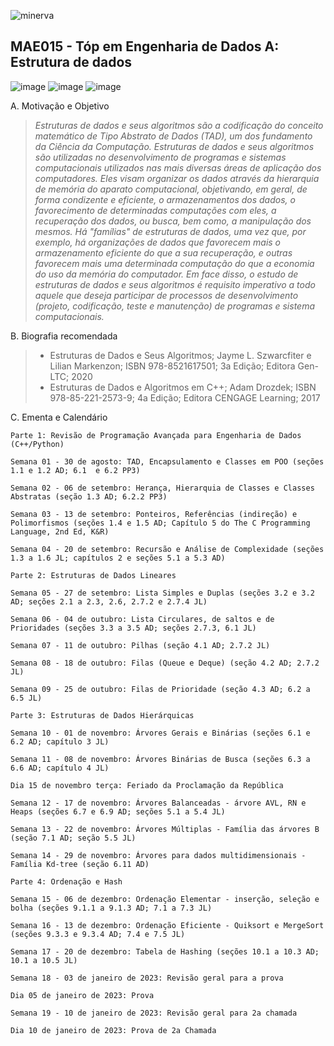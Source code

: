 ![minerva](https://ufrj.br/wp-content/uploads/2022/01/marca-ufrj-horizontal-completa-positiva.png)

## MAE015 - Tóp em Engenharia de Dados A: Estrutura de dados

![image](https://img.shields.io/badge/C-00599C?style=for-the-badge&logo=c&logoColor=white)
![image](https://img.shields.io/badge/C%2B%2B-00599C?style=for-the-badge&logo=c%2B%2B&logoColor=white)
![image](https://img.shields.io/badge/Python-3776AB?style=for-the-badge&logo=python&logoColor=white)

A. Motivação e Objetivo
 > *Estruturas de dados e seus algoritmos são a codificação do conceito matemático de Tipo Abstrato de Dados (TAD),
  um dos fundamento da Ciência da Computação. Estruturas de dados e seus algoritmos são utilizadas no desenvolvimento de programas e sistemas computacionais
  utilizados nas mais diversas áreas de aplicação dos computadores. Eles visam organizar os dados através da hierarquia de memória do aparato computacional,
  objetivando, em geral, de forma condizente e eficiente, o armazenamentos dos dados, o favorecimento de determinadas computações com eles, a recuperação dos dados,
  ou busca, bem como, a manipulação dos mesmos. Há "famílias" de estruturas de dados, uma vez que, por exemplo, há organizações de dados que favorecem mais o armazenamento
  eficiente do que a sua recuperação, e outras favorecem mais uma determinada computação do que a economia do uso da memória do computador.
  Em face disso, o estudo de estruturas de dados e seus algoritmos é requisito imperativo a todo aquele que deseja participar de processos de desenvolvimento (projeto, codificação, teste e manutenção)
  de programas e sistema computacionais.*
  
B. Biografia recomendada
  > - Estruturas de Dados e Seus Algoritmos; Jayme L. Szwarcfiter e Lilian Markenzon; ISBN 978-8521617501; 3a Edição; Editora Gen-LTC; 2020
  > - Estruturas de Dados e Algoritmos em C++; Adam Drozdek; ISBN 978-85-221-2573-9; 4a Edição; Editora CENGAGE Learning; 2017
 
C. Ementa e Calendário

    Parte 1: Revisão de Programação Avançada para Engenharia de Dados (C++/Python)
    
    Semana 01 - 30 de agosto: TAD, Encapsulamento e Classes em POO (seções 1.1 e 1.2 AD; 6.1  e 6.2 PP3)

    Semana 02 - 06 de setembro: Herança, Hierarquia de Classes e Classes Abstratas (seção 1.3 AD; 6.2.2 PP3)

    Semana 03 - 13 de setembro: Ponteiros, Referências (indireção) e Polimorfismos (seções 1.4 e 1.5 AD; Capítulo 5 do The C Programming Language, 2nd Ed, K&R)

    Semana 04 - 20 de setembro: Recursão e Análise de Complexidade (seções 1.3 a 1.6 JL; capítulos 2 e seções 5.1 a 5.3 AD)

    Parte 2: Estruturas de Dados Lineares
    
    Semana 05 - 27 de setembro: Lista Simples e Duplas (seções 3.2 e 3.2 AD; seções 2.1 a 2.3, 2.6, 2.7.2 e 2.7.4 JL)

    Semana 06 - 04 de outubro: Lista Circulares, de saltos e de Prioridades (seções 3.3 a 3.5 AD; seções 2.7.3, 6.1 JL)

    Semana 07 - 11 de outubro: Pilhas (seção 4.1 AD; 2.7.2 JL)

    Semana 08 - 18 de outubro: Filas (Queue e Deque) (seção 4.2 AD; 2.7.2 JL)

    Semana 09 - 25 de outubro: Filas de Prioridade (seção 4.3 AD; 6.2 a 6.5 JL)
    
    Parte 3: Estruturas de Dados Hierárquicas
    
    Semana 10 - 01 de novembro: Árvores Gerais e Binárias (seções 6.1 e 6.2 AD; capítulo 3 JL)

    Semana 11 - 08 de novembro: Árvores Binárias de Busca (seções 6.3 a 6.6 AD; capítulo 4 JL)

    Dia 15 de novembro terça: Feriado da Proclamação da República

    Semana 12 - 17 de novembro: Árvores Balanceadas - árvore AVL, RN e Heaps (seções 6.7 e 6.9 AD; seções 5.1 a 5.4 JL)

    Semana 13 - 22 de novembro: Árvores Múltiplas - Família das árvores B (seção 7.1 AD; seção 5.5 JL)

    Semana 14 - 29 de novembro: Árvores para dados multidimensionais - Família Kd-tree (seção 6.11 AD)
    
    Parte 4: Ordenação e Hash
    
    Semana 15 - 06 de dezembro: Ordenação Elementar - inserção, seleção e bolha (seções 9.1.1 a 9.1.3 AD; 7.1 a 7.3 JL)

    Semana 16 - 13 de dezembro: Ordenação Eficiente - Quiksort e MergeSort (seções 9.3.3 e 9.3.4 AD; 7.4 e 7.5 JL)

    Semana 17 - 20 de dezembro: Tabela de Hashing (seções 10.1 a 10.3 AD; 10.1 a 10.5 JL)

    Semana 18 - 03 de janeiro de 2023: Revisão geral para a prova 

    Dia 05 de janeiro de 2023: Prova

    Semana 19 - 10 de janeiro de 2023: Revisão geral para 2a chamada

    Dia 10 de janeiro de 2023: Prova de 2a Chamada
